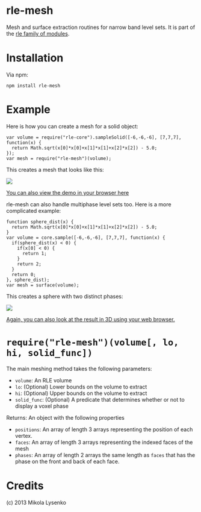 rle-mesh
========
Mesh and surface extraction routines for narrow band level sets.  It is part of the [rle family of modules](https://github.com/mikolalysenko/rle-all).

Installation
============
Via npm:

    npm install rle-mesh

Example
=======
Here is how you can create a mesh for a solid object:

    var volume = require("rle-core").sampleSolid([-6,-6,-6], [7,7,7], function(x) {
      return Math.sqrt(x[0]*x[0]+x[1]*x[1]+x[2]*x[2]) - 5.0;
    });
    var mesh = require("rle-mesh")(volume);

This creates a mesh that looks like this:

![](https://raw.github.com/mikolalysenko/rle-mesh/master/images/solid.png)

[You can also view the demo in your browser here](http://mikolalysenko.github.com/rle-mesh/examples/simple/www/index.html)

rle-mesh can also handle multiphase level sets too.  Here is a more complicated example:

    function sphere_dist(x) {
      return Math.sqrt(x[0]*x[0]+x[1]*x[1]+x[2]*x[2]) - 5.0;
    }
    var volume = core.sample([-6,-6,-6], [7,7,7], function(x) {
      if(sphere_dist(x) < 0) {
        if(x[0] < 0) {
          return 1;
        }
        return 2;
      }
      return 0;
    }, sphere_dist);
    var mesh = surface(volume);

This creates a sphere with two distinct phases:

![](https://raw.github.com/mikolalysenko/rle-mesh/master/images/multi.png)

[Again, you can also look at the result in 3D using your web browser.](http://mikolalysenko.github.com/rle-mesh/examples/simpleMultiphase/www/index.html)

`require("rle-mesh")(volume[, lo, hi, solid_func])`
===================================================
The main meshing method takes the following parameters:

* `volume`: An RLE volume
* `lo`: (Optional) Lower bounds on the volume to extract
* `hi`: (Optional) Upper bounds on the volume to extract
* `solid_func`: (Optional) A predicate that determines whether or not to display a voxel phase

Returns: An object with the following properties
* `positions`: An array of length 3 arrays representing the position of each vertex.
* `faces`: An array of length 3 arrays representing the indexed faces of the mesh
* `phases`: An array of length 2 arrays the same length as `faces` that has the phase on the front and back of each face.

Credits
=======
(c) 2013 Mikola Lysenko


